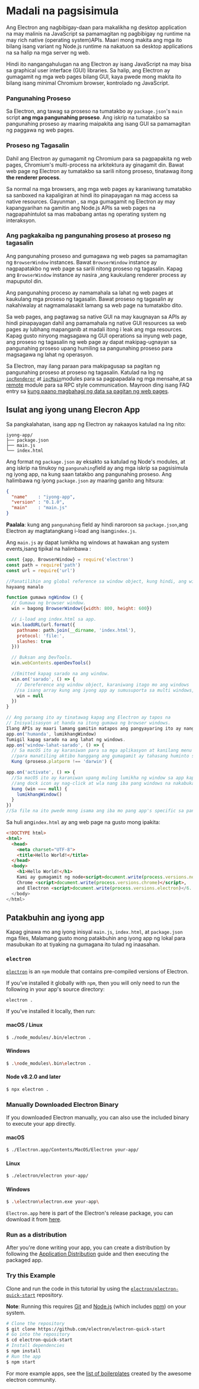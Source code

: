 # Madali na pagsisimula

Ang Electron ang nagbibigay-daan para makalikha ng desktop application na may malinis na JavaScript sa pamamagitan ng pagbibigay ng runtime na may rich native (operating system)APIs. Maari mong makita ang mga ito bilang isang variant ng Node.js runtime na nakatuon sa desktop applications na sa halip na mga server ng web.

Hindi ito nangangahulugan na ang Electron ay isang JavaScript na may bisa sa graphical user interface (GUI) libraries. Sa halip, ang Electron ay gumagamit ng mga web pages bilang GUI, kaya pwede mong makita ito bilang isang minimal Chromium browser, kontrolado ng JavaScript.

### Pangunahing Proseso

Sa Electron, ang tawag sa proseso na tumatakbo ay `package.json`'s `main` script **ang mga pangunahing proseso**. Ang iskrip na tumatakbo sa pangunahing proseso ay maaring maipakita ang isang GUI sa pamamagitan ng paggawa ng web pages.

### Proseso ng Tagasalin

Dahil ang Electron ay gumagamit ng Chromium para sa pagpapakita ng web pages, Chromium's multi-process na arkitektura ay ginagamit din. Bawat web page ng Electron ay tumatakbo sa sarili nitong proseso, tinatawag itong **the renderer process**.

Sa normal na mga browsers, ang mga web pages ay karaniwang tumatabko sa sanboxed na kapaligiran at hindi ito pinapayagan na mag access sa native resources. Gayunman , sa mga gumagamit ng Electron ay may kapangyarihan na gamitin ang Node.js APIs sa web pages na nagpapahintulot sa mas mababang antas ng operating system ng interaksyon.

### Ang pagkakaiba ng pangunahing proseso at proseso ng tagasalin

Ang pangunahing proseso and gumagawa ng web pages sa pamamagitan ng `BrowserWindow` instances. Bawat `BrowserWindow` instance ay nagpapatakbo ng web page sa sarili nitong proseso ng tagasalin. Kapag ang `BrowserWindow` instance ay nasira ,ang kaukulang renderer process ay mapuputol din.

Ang pangunahing proceso ay namamahala sa lahat ng web pages at kaukulang mga proseso ng tagasalin. Bawat proseso ng tagasalin ay nakahiwalay at nagmamalasakit lamang sa web page na tumatakbo dito.

Sa web pages, ang pagtawag sa native GUI na may kaugnayan sa APIs ay hindi pinapayagan dahil ang pamamahala ng native GUI resources sa web pages ay lubhang mapanganib at madali itong i leak ang mga resources. Kapag gusto ninyong magsagawa ng GUI operations sa inyung web page, ang proseso ng tagasalin ng web page ay dapat makipag-ugnayan sa pangunahing proseso upang humiling sa pangunahing proseso para magsagawa ng lahat ng operasyon.

Sa Electron, may ilang paraan para makipagusap sa pagitan ng pangunahing proseso at proseso ng tagasalin. Katulad na lng ng [`ipcRenderer`](../api/ipc-renderer.md) at [`ipcMain`](../api/ipc-main.md)modules para sa pagpapadala ng mga mensahe,at sa [remote](../api/remote.md) module para sa RPC style communication. Mayroon ding isang FAQ entry sa [ kung paano magbahagi ng data sa pagitan ng web pages](../faq.md#how-to-share-data-between-web-pages).

## Isulat ang iyong unang Elecron App

Sa pangkalahatan, isang app ng Electron ay nakaayos katulad na lng nito:

```text
iyong-app/
├── package.json
├── main.js
└── index.html
```

Ang format ng `package.json` ay eksakto sa katulad ng Node's modules, at ang iskrip na tinukoy ng `pangunahing`field ay ang mga iskrip sa pagsisimula ng iyong app, na kung saan tatakbo ang pangunahing proseso. Ang halimbawa ng iyong `package.json` ay maaring ganito ang hitsura:

```json
{
  "name"    : "iyong-app",
  "version" : "0.1.0",
  "main"    : "main.js"
}
```

**Paalala**: kung ang `pangunahing` field ay hindi naroroon sa `package.json`,ang Electron ay magtatangkang i-load ang isang`index.js`.

Ang `main.js` ay dapat lumikha ng windows at hawakan ang system events,isang tipikal na halimbawa :

```javascript
const {app, BrowserWindow} = require('electron')
const path = require('path')
const url = require('url')

//Panatilihin ang global reference sa window object, kung hindi, ang window ay maaring isarado ng awtomatiko kapag ang JavaScript object ay nakakolekta ng basura.
hayaang manalo

function gumawa ngWindow () {
  // Gumawa ng browser window.
  win = bagong BrowserWindow({width: 800, height: 600})

  // i-load ang index.html sa app.
  win.loadURL(url.format({
    pathname: path.join(__dirname, 'index.html'),
    protocol: 'file:',
    slashes: true
  }))

  // Buksan ang DevTools.
  win.webContents.openDevTools()

  //Emitted kapag sarado na ang window.
  win.on('sarado', () => {
    // Dereference ang window object, karaniwang itago mo ang windows
   //sa isang array kung ang iyong app ay sumusuporta sa multi windows, ito ay ang oras kung kailan mo dapat burahin ang kaukulang elemento.
    win = null
  })
}

// Ang paraang ito ay tinatawag kapag ang Electron ay tapos na
// Inisyalisasyon at handa na itong gumawa ng browser windows.
Ilang APIs ay maari lamang gamitin matapos ang pangyayaring ito ay nangyayari.
app.on('humanda', lumikhangWindow)
Tumigil kapag sarado na ang lahat ng windows.
app.on('window-lahat-sarado', () => {
  // Sa macOS ito ay karaniwan para sa mga aplikasyon at kanilang menu bar
  //para manatiling aktibo hanggang ang gumagamit ay tahasang huminto sa Cmd+Q
  Kung (proseso.platporm !== 'darwin') {

app.on('activate', () => {
  //Sa macOS ito ay karaniwan upang muling lumikha ng window sa app kapag ang 
  //ang dock icon ay nag-click at wla nang iba pang windows na nakabukas.
  kung (win === null) {
    lumikhangWindow()
  }
})
//Sa file na ito pwede mong isama ang iba mo pang app's specific sa pangunahing code. Maari mo rin ilagay ang mga ito sa magkakahiwalay na mga file at dito nangangailangan sila.
```

Sa huli ang`index.html` ay ang web page na gusto mong ipakita:

```html
<!DOCTYPE html>
<html>
  <head>
    <meta charset="UTF-8">
    <title>Hello World!</title>
  </head>
  <body>
    <h1>Hello World!</h1>
    Kami ay gumagamit ng node<script>document.write(process.versions.node)</script>,
    Chrome <script>document.write(process.versions.chrome)</script>,
    and Electron <script>document.write(process.versions.electron)</6.
  </body>
</html>
```

## Patakbuhin ang iyong app

Kapag ginawa mo ang iyong inisyal `main.js`, `index.html`, at `package.json` mga files, Malamang gusto mong patakbuhin ang iyong app ng lokal para masubukan ito at tiyaking na gumagana ito tulad ng inaasahan.

### `electron`

[`electron`](https://github.com/electron-userland/electron-prebuilt) is an `npm` module that contains pre-compiled versions of Electron.

If you've installed it globally with `npm`, then you will only need to run the following in your app's source directory:

```sh
electron .
```

If you've installed it locally, then run:

#### macOS / Linux

```sh
$ ./node_modules/.bin/electron .
```

#### Windows

```sh
$ .\node_modules\.bin\electron .
```

#### Node v8.2.0 and later

```sh
$ npx electron .
```

### Manually Downloaded Electron Binary

If you downloaded Electron manually, you can also use the included binary to execute your app directly.

#### macOS

```sh
$ ./Electron.app/Contents/MacOS/Electron your-app/
```

#### Linux

```sh
$ ./electron/electron your-app/
```

#### Windows

```sh
$ .\electron\electron.exe your-app\
```

`Electron.app` here is part of the Electron's release package, you can download it from [here](https://github.com/electron/electron/releases).

### Run as a distribution

After you're done writing your app, you can create a distribution by following the [Application Distribution](./application-distribution.md) guide and then executing the packaged app.

### Try this Example

Clone and run the code in this tutorial by using the [`electron/electron-quick-start`](https://github.com/electron/electron-quick-start) repository.

**Note**: Running this requires [Git](https://git-scm.com) and [Node.js](https://nodejs.org/en/download/) (which includes [npm](https://npmjs.org)) on your system.

```sh
# Clone the repository
$ git clone https://github.com/electron/electron-quick-start
# Go into the repository
$ cd electron-quick-start
# Install dependencies
$ npm install
# Run the app
$ npm start
```

For more example apps, see the [list of boilerplates](https://electronjs.org/community#boilerplates) created by the awesome electron community.